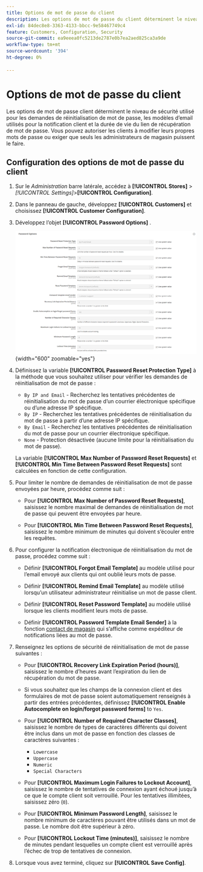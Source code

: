 ```yaml
---
title: Options de mot de passe du client
description: Les options de mot de passe du client déterminent le niveau de sécurité pour les différentes fonctions de votre magasin qui s’adressent aux clients.
exl-id: 84dec8e8-3363-4133-bbcc-9e58467749c4
feature: Customers, Configuration, Security
source-git-commit: ea9eeea0fc5213de2787e0b7ea2aed825ca3a9de
workflow-type: tm+mt
source-wordcount: '394'
ht-degree: 0%

---
```


# Options de mot de passe du client

Les options de mot de passe client déterminent le niveau de sécurité utilisé pour les demandes de réinitialisation de mot de passe, les modèles d’email utilisés pour la notification client et la durée de vie du lien de récupération de mot de passe. Vous pouvez autoriser les clients à modifier leurs propres mots de passe ou exiger que seuls les administrateurs de magasin puissent le faire.

## Configuration des options de mot de passe du client

1. Sur le _Administration_ barre latérale, accédez à **[!UICONTROL Stores]** > _[!UICONTROL Settings]_>**[!UICONTROL Configuration]**.

1. Dans le panneau de gauche, développez **[!UICONTROL Customers]** et choisissez **[!UICONTROL Customer Configuration]**.

1. Développez l’objet **[!UICONTROL Password Options]** .

   ![Options de mot de passe](../configuration-reference/customers/assets/customer-configuration-password-options.png){width="600" zoomable="yes"}

1. Définissez la variable **[!UICONTROL Password Reset Protection Type]** à la méthode que vous souhaitez utiliser pour vérifier les demandes de réinitialisation de mot de passe :

   - `By IP and Email` - Recherchez les tentatives précédentes de réinitialisation du mot de passe d’un courrier électronique spécifique ou d’une adresse IP spécifique.
   - `By IP` - Recherchez les tentatives précédentes de réinitialisation du mot de passe à partir d’une adresse IP spécifique.
   - `By Email` - Recherchez les tentatives précédentes de réinitialisation du mot de passe pour un courrier électronique spécifique.
   - `None` - Protection désactivée (aucune limite pour la réinitialisation du mot de passe).

   La variable **[!UICONTROL Max Number of Password Reset Requests]** et **[!UICONTROL Min Time Between Password Reset Requests]** sont calculées en fonction de cette configuration.

1. Pour limiter le nombre de demandes de réinitialisation de mot de passe envoyées par heure, procédez comme suit :

   - Pour **[!UICONTROL Max Number of Password Reset Requests]**, saisissez le nombre maximal de demandes de réinitialisation de mot de passe qui peuvent être envoyées par heure.

   - Pour **[!UICONTROL Min Time Between Password Reset Requests]**, saisissez le nombre minimum de minutes qui doivent s’écouler entre les requêtes.

1. Pour configurer la notification électronique de réinitialisation du mot de passe, procédez comme suit :

   - Définir **[!UICONTROL Forgot Email Template]** au modèle utilisé pour l’email envoyé aux clients qui ont oublié leurs mots de passe.

   - Définir **[!UICONTROL Remind Email Template]** au modèle utilisé lorsqu’un utilisateur administrateur réinitialise un mot de passe client.

   - Définir **[!UICONTROL Reset Password Template]** au modèle utilisé lorsque les clients modifient leurs mots de passe.

   - Définir **[!UICONTROL Password Template Email Sender]** à la fonction [contact de magasin](../getting-started/store-details.md) qui s’affiche comme expéditeur de notifications liées au mot de passe.

1. Renseignez les options de sécurité de réinitialisation de mot de passe suivantes :

   - Pour **[!UICONTROL Recovery Link Expiration Period (hours)]**, saisissez le nombre d’heures avant l’expiration du lien de récupération du mot de passe.

   - Si vous souhaitez que les champs de la connexion client et des formulaires de mot de passe soient automatiquement renseignés à partir des entrées précédentes, définissez **[!UICONTROL Enable Autocomplete on login/forgot password forms]** to `Yes`.

   - Pour **[!UICONTROL Number of Required Character Classes]**, saisissez le nombre de types de caractères différents qui doivent être inclus dans un mot de passe en fonction des classes de caractères suivantes :

      - `Lowercase`
      - `Uppercase`
      - `Numeric`
      - `Special Characters`

   - Pour **[!UICONTROL Maximum Login Failures to Lockout Account]**, saisissez le nombre de tentatives de connexion ayant échoué jusqu’à ce que le compte client soit verrouillé. Pour les tentatives illimitées, saisissez zéro (`0`).

   - Pour **[!UICONTROL Minimum Password Length]**, saisissez le nombre minimum de caractères pouvant être utilisés dans un mot de passe. Le nombre doit être supérieur à zéro.

   - Pour **[!UICONTROL Lockout Time (minutes)]**, saisissez le nombre de minutes pendant lesquelles un compte client est verrouillé après l’échec de trop de tentatives de connexion.

1. Lorsque vous avez terminé, cliquez sur **[!UICONTROL Save Config]**.
